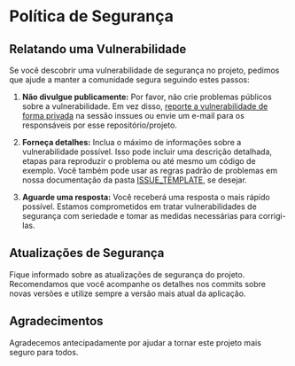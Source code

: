 # Política de Segurança

## Relatando uma Vulnerabilidade
Se você descobrir uma vulnerabilidade de segurança no projeto, pedimos que ajude a manter a comunidade segura seguindo estes passos:

1. **Não divulgue publicamente:** Por favor, não crie problemas públicos sobre a vulnerabilidade. Em vez disso, [reporte a vulnerabilidade de forma privada](https://github.com/JoaoVictorGarcia2/Livronline/security/advisories/new) na sessão inssues ou envie um e-mail para os responsáveis por esse repositório/projeto.

2. **Forneça detalhes:** Inclua o máximo de informações sobre a vulnerabilidade possível. Isso pode incluir uma descrição detalhada, etapas para reproduzir o problema ou até mesmo um código de exemplo. Você também pode usar as regras padrão de problemas em nossa documentação da pasta [ISSUE_TEMPLATE](https://github.com/JoaoVictorGarcia2/Livronline/tree/main/.github/ISSUE_TEMPLATE), se desejar.

3. **Aguarde uma resposta:** Você receberá uma resposta o mais rápido possível. Estamos comprometidos em tratar vulnerabilidades de segurança com seriedade e tomar as medidas necessárias para corrigi-las.

## Atualizações de Segurança
Fique informado sobre as atualizações de segurança do projeto. Recomendamos que você acompanhe os detalhes nos commits sobre novas versões e utilize sempre a versão mais atual da aplicação.

## Agradecimentos
Agradecemos antecipadamente por ajudar a tornar este projeto mais seguro para todos.
